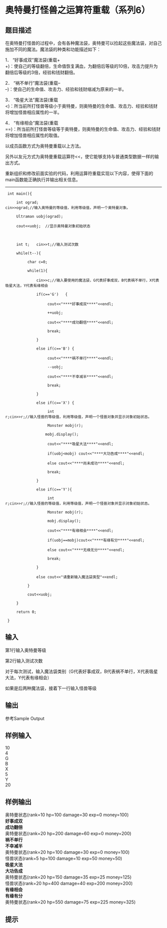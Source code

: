  # 奥特曼打怪兽之运算符重载（系列6）  
  
 ## 题目描述  
  
  
  
  
 在奥特曼打怪兽的过程中，会有各种魔法袋，奥特曼可以捡起这些魔法袋，对自己施加不同的魔法。魔法袋的种类和功能描述如下：  
  
 1． “好事成双”魔法袋(重载+  
+)：使自己的等级翻倍，生命值恢复满血，为翻倍后等级的10倍，攻击力提升为翻倍后等级的3倍，经验和钱财翻倍。  
  
 2． “祸不单行”魔法袋(重载–  
–)：使自己的生命值、攻击力、经验和钱财缩减为原来的一半。  
  
 3． “吸星大法”魔法袋(重载  
<)：所当前所打怪兽等级小于奥特曼，则奥特曼的生命值、攻击力、经验和钱财将增加怪兽相应属性的一半。  
  
 4． “有缘相会”魔法袋(重载  
==)：所当前所打怪兽等级等于奥特曼，则奥特曼的生命值、攻击力、经验和钱财将增加怪兽相应属性的取值。  
  
 以成员函数方式为奥特曼重载以上方法。  
  
 另外以友元方式为奥特曼重载运算符<<，使它能够支持与普通类型数据一样的输出方式。  
  
  
  
 重新组织和修改前面实验的代码，利用运算符重载实现以下内容，使得下面的main函数能正确执行并输出相关信息。  
  
 *******************************************************************************  
```  
 int main(){  
  
     int ograd;  
cin>>ograd;//输入奥特曼的等级值，利用等级值，声明一个奥特曼对象。  
  
     Ultraman uobj(ograd);  
  
     cout<<uobj;  //显示奥特曼对象初始状态  
  
  
  
     int t;   cin>>t;//输入测试次数  
  
     while(t--){  
  
          char c=0;  
  
          while(1){  
  
              cin>>c;//输入要使用的魔法袋，G代表好事成双，B代表祸不单行，X代表吸星大法，Y代表有缘相会  
  
              if(c=='G')   {  
  
                   cout<<"****好事成双****"<<endl;  
  
                   ++uobj;  
  
                   cout<<"****成功翻倍****"<<endl;  
  
                   break;  
  
              }  
  
              else if(c=='B') {  
  
                   cout<<"****祸不单行****"<<endl;  
  
                   --uobj;  
  
                   cout<<"****不幸减半****"<<endl;  
  
                   break;  
  
              }  
  
              else if(c=='X') {  
  
                   int  
r;cin>>r;//输入怪兽的等级值，利用等级值，声明一个怪兽对象并显示对象初始状态。  
  
                   Monster mobj(r);  
  
                  mobj.display();  
  
                   cout<<"****吸星大法****"<<endl;  
  
                   if(uobj<mobj) cout<<"****大功告成****"<<endl;  
  
                   else cout<<"****尚未成功****"<<endl;  
  
                   break;  
  
              }  
  
              else if(c=='Y'){  
  
                   int  
r;cin>>r;//输入怪兽的等级值，利用等级值，声明一个怪兽对象并显示对象初始状态。  
  
                   Monster mobj(r);  
  
                   mobj.display();  
  
                   cout<<"****有缘相会****"<<endl;  
  
                   if(uobj==mobj)cout<<"****有缘有分****"<<endl;  
  
                   else cout<<"****无缘无分****"<<endl;  
  
                   break;  
  
              }  
  
              else cout<<"请重新输入魔法袋类型"<<endl;  
  
          }  
  
          cout<<uobj;  
  
     }  
  
     return 0;  
  
 }  
```  
 ## 输入  
 第1行输入奥特曼等级  
  
 第2行输入测试次数  
  
 对于每次测试，输入魔法袋类别（G代表好事成双，B代表祸不单行，X代表吸星大法，Y代表有缘相会）  
  
 如果是后两种魔法袋，接着下一行输入怪兽等级  
  
 ## 输出  
 参考Sample Output  
  
 ## 样例输入  
 10  
 4  
 G  
 B  
 X  
 5  
 Y  
 20  
 ## 样例输出  
 奥特曼状态(rank=10 hp=100 damage=30 exp=0 money=100)  
 ****好事成双****  
 ****成功翻倍****  
 奥特曼状态(rank=20 hp=200 damage=60 exp=0 money=200)  
 ****祸不单行****  
 ****不幸减半****  
 奥特曼状态(rank=20 hp=100 damage=30 exp=0 money=100)  
 怪兽状态(rank=5 hp=100 damage=10 exp=50 money=50)  
 ****吸星大法****  
 ****大功告成****  
 奥特曼状态(rank=20 hp=150 damage=35 exp=25 money=125)  
 怪兽状态(rank=20 hp=400 damage=40 exp=200 money=200)  
 ****有缘相会****  
 ****有缘有分****  
 奥特曼状态(rank=20 hp=550 damage=75 exp=225 money=325)  
 ## 提示  
   
  
